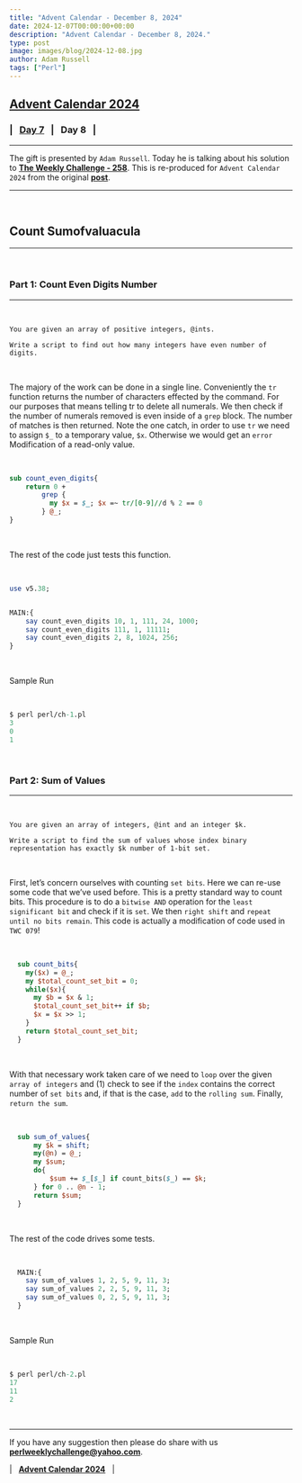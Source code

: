 ```yaml
---
title: "Advent Calendar - December 8, 2024"
date: 2024-12-07T00:00:00+00:00
description: "Advent Calendar - December 8, 2024."
type: post
image: images/blog/2024-12-08.jpg
author: Adam Russell
tags: ["Perl"]
---
```


## [**Advent Calendar 2024**](/blog/advent-calendar-2024)
### | &nbsp; [**Day 7**](/blog/advent-calendar-2024-12-07) &nbsp; | &nbsp; **Day 8** &nbsp; |
***

The gift is presented by `Adam Russell`. Today he is talking about his solution to [**The Weekly Challenge - 258**](/blog/perl-weekly-challenge-258). This is re-produced for `Advent Calendar 2024` from the original [**post**](http://www.rabbitfarm.com/cgi-bin/blosxom/perl/2024/03/03).

***

<br>

## Count Sumofvaluacula
***

<br>

### Part 1: Count Even Digits Number
***

<br>

    You are given an array of positive integers, @ints.

    Write a script to find out how many integers have even number of digits.

<br>

The majory of the work can be done in a single line. Conveniently the `tr` function returns the number of characters effected by the command. For our purposes that means telling tr to delete all numerals. We then check if the number of numerals removed is even inside of a `grep` block. The number of matches is then returned. Note the one catch, in order to use `tr` we need to assign `$_` to a temporary value, `$x`. Otherwise we would get an `error` Modification of a read-only value.

<br>

```perl
sub count_even_digits{
    return 0 +
        grep {
          my $x = $_; $x =~ tr/[0-9]//d % 2 == 0
        } @_;
}
```

<br>

The rest of the code just tests this function.

<br>

```perl
use v5.38;


MAIN:{
    say count_even_digits 10, 1, 111, 24, 1000;
    say count_even_digits 111, 1, 11111;
    say count_even_digits 2, 8, 1024, 256;
}
```

<br>

Sample Run

<br>

```perl
$ perl perl/ch-1.pl
3
0
1
```

<br>

### Part 2: Sum of Values
***

<br>

    You are given an array of integers, @int and an integer $k.

    Write a script to find the sum of values whose index binary representation has exactly $k number of 1-bit set.

<br>

First, let’s concern ourselves with counting `set bits`. Here we can re-use some code that we’ve used before. This is a pretty standard way to count bits. This procedure is to do a `bitwise AND` operation for the `least significant bit` and check if it is `set`. We then `right shift` and `repeat until no bits remain`. This code is actually a modification of code used in `TWC 079`!

<br>

```perl
  sub count_bits{
    my($x) = @_;
    my $total_count_set_bit = 0;
    while($x){
      my $b = $x & 1;
      $total_count_set_bit++ if $b;
      $x = $x >> 1;
    }
    return $total_count_set_bit;
  }
```

<br>

With that necessary work taken care of we need to `loop` over the given `array of integers` and (1) check to see if the `index` contains the correct number of `set bits` and, if that is the case, `add` to the `rolling sum`. Finally, `return the sum`.

<br>

```perl
  sub sum_of_values{
      my $k = shift;
      my(@n) = @_;
      my $sum;
      do{
          $sum += $_[$_] if count_bits($_) == $k;
      } for 0 .. @n - 1;
      return $sum;
  }
```

<br>

The rest of the code drives some tests.

<br>

```perl
  MAIN:{
    say sum_of_values 1, 2, 5, 9, 11, 3;
    say sum_of_values 2, 2, 5, 9, 11, 3;
    say sum_of_values 0, 2, 5, 9, 11, 3;
  }
```

<br>

Sample Run

<br>

```perl
$ perl perl/ch-2.pl
17
11
2
```

<br>

***

If you have any suggestion then please do share with us **<perlweeklychallenge@yahoo.com>**.

| &nbsp; [**Advent Calendar 2024**](/blog/advent-calendar-2024) &nbsp; |
